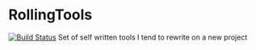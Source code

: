 # RollingTools
[![Build Status](https://travis-ci.org/Vladislav-Zolotaryov/RollingTools.svg?branch=master)](https://travis-ci.org/Vladislav-Zolotaryov/RollingTools)
Set of self written tools I tend to rewrite on a new project
